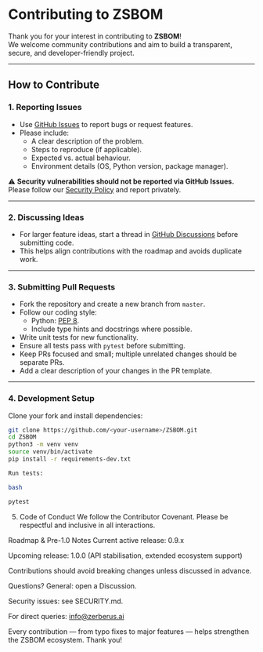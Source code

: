 # Contributing to ZSBOM

Thank you for your interest in contributing to **ZSBOM**!  
We welcome community contributions and aim to build a transparent, secure, and developer-friendly project.

---

## How to Contribute

### 1. Reporting Issues
- Use [GitHub Issues](../../issues) to report bugs or request features.
- Please include:
  - A clear description of the problem.
  - Steps to reproduce (if applicable).
  - Expected vs. actual behaviour.
  - Environment details (OS, Python version, package manager).

⚠️ **Security vulnerabilities should not be reported via GitHub Issues.**  
Please follow our [Security Policy](./SECURITY.md) and report privately.

---

### 2. Discussing Ideas
- For larger feature ideas, start a thread in [GitHub Discussions](../../discussions) before submitting code.
- This helps align contributions with the roadmap and avoids duplicate work.

---

### 3. Submitting Pull Requests
- Fork the repository and create a new branch from `master`.
- Follow our coding style:
  - Python: [PEP 8](https://peps.python.org/pep-0008/).
  - Include type hints and docstrings where possible.
- Write unit tests for new functionality.
- Ensure all tests pass with `pytest` before submitting.
- Keep PRs focused and small; multiple unrelated changes should be separate PRs.
- Add a clear description of your changes in the PR template.

---

### 4. Development Setup
Clone your fork and install dependencies:

```bash
git clone https://github.com/<your-username>/ZSBOM.git
cd ZSBOM
python3 -m venv venv
source venv/bin/activate
pip install -r requirements-dev.txt

Run tests:

bash

pytest

```
5. Code of Conduct
We follow the Contributor Covenant.
Please be respectful and inclusive in all interactions.

Roadmap & Pre-1.0 Notes
Current active release: 0.9.x

Upcoming release: 1.0.0 (API stabilisation, extended ecosystem support)

Contributions should avoid breaking changes unless discussed in advance.

Questions?
General: open a Discussion.

Security issues: see SECURITY.md.

For direct queries: info@zerberus.ai

Every contribution — from typo fixes to major features — helps strengthen the ZSBOM ecosystem. Thank you!


